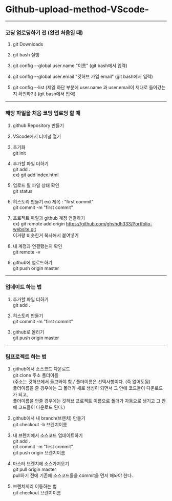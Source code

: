 # Github-upload-method-VScode-

---

### 코딩 업로딩하기 전 (완전 처음일 때)

1. git Downloads

2. git bash 실행
  
3. git config --global user.name "이름"   (git bash에서 입력)
  
4. git config --global user.email "깃허브 가입 email"   (git bash에서 입력)

5. git config --list    (제일 하단 부분에 user.name 과 user.email이 제대로 들어갔는지 확인하기)   (git bash에서 입력)

---

### 해당 파일을 처음 코딩 업로딩 할 때

1. github Repository 만들기

2. VScode에서 터미널 열기

3. 초기화 <br>
    git init

4. 추가할 파일 더하기  <br>
    git add .  <br>
    ex) git add index.html

5. 업로드 될 파일 상태 확인  <br>
    git status

6. 히스토리 만들기   ex) 제목 : "first commit"  <br>
   git commit -m "first commit"
   
7. 프로젝트 파일과 github 계정 연결하기 <br>
   ex) git remote add origin https://github.com/ghvhdh333/Portfolio-website.git <br>
   이거랑 비슷한거 복사해서 붙여넣기

8. 내 계정과 연결됐는지 확인  <br>
   git remote -v

9. github에 업로드하기  <br>
   git push origin master

---

### 업데이트 하는 법

1. 추가할 파일 더하기  <br>
   git add .

2. 히스토리 만들기  <br>
   git commit -m "first commit"

3. github로 올리기  <br>
   git push origin master
   
---

### 팀프로젝트 하는 법

1. github에서 소스코드 다운로드 <br>
   git clone 주소 폴더이름 <br>
   (주소는 깃허브에서 들고와야 함 / 폴더이름은 선택사항이다. (즉 없어도됨) <br> 
   폴더이름을 줄 경우에는 그 폴더가 새로 생성이 되면서 그 안에 코드들이 다운로드가 되고, <br> 
   폴더이름을 안줄 경우에는 깃허브 프로젝트 이름으로 폴더가 자동으로 생기고 그 안에 코드들이 다운로드 된다.)

2. github에서 내 branch(브렌치) 만들기 <br>
   git checkout -b 브렌치이름

3. 내 브렌치에서 소스코드 업데이트하기 <br>
   git add .                        <br>
   git commit -m "first commit"     <br>
   git push origin 브렌치이름        

4. 마스터 브렌치에 소스가져오기       <br>
   git pull origin master           <br>
   pull하기 전에 기존에 소스코드들을 commit을 먼저 해놔야 한다.

5. 브렌치끼리 이동하는 법             <br>
   git checkout 브렌치이름
